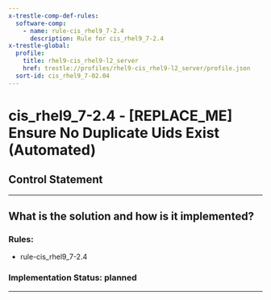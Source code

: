 ```yaml
---
x-trestle-comp-def-rules:
  software-comp:
    - name: rule-cis_rhel9_7-2.4
      description: Rule for cis_rhel9_7-2.4
x-trestle-global:
  profile:
    title: rhel9-cis_rhel9-l2_server
    href: trestle://profiles/rhel9-cis_rhel9-l2_server/profile.json
  sort-id: cis_rhel9_7-02.04
---
```


# cis_rhel9_7-2.4 - \[REPLACE_ME\] Ensure No Duplicate Uids Exist (Automated)

## Control Statement

______________________________________________________________________

## What is the solution and how is it implemented?

<!-- For implementation status enter one of: implemented, partial, planned, alternative, not-applicable -->

<!-- Note that the list of rules under ### Rules: is read-only and changes will not be captured after assembly to JSON -->

<!-- Add control implementation description here for control: cis_rhel9_7-2.4 -->

### Rules:

  - rule-cis_rhel9_7-2.4

### Implementation Status: planned

______________________________________________________________________
